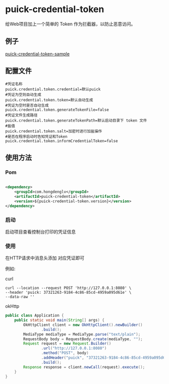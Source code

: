 # puick-credential-token

给Web项目加上一个简单的 Token 作为拦截器，以防止恶意访问。

## 例子

[puick-credential-token-sample](puick-sample/puick-credential-sample/puick-credential-token-sample)

## 配置文件

```properties
#凭证名称
puick.credential.token.credential=默认puick
#凭证为空则自动生成
puick.credential.token.token=默认自动生成
#凭证为空时是否自动生成
puick.credential.token.generateTokenFile=false
#凭证文件生成路径
puick.credential.token.generateTokenPath=默认启动目录下 token 文件
#盐值
puick.credential.token.salt=加密时进行加盐操作
#是否在程序启动时告知凭证和Token
puick.credential.token.informCredentialToken=false
```

## 使用方法

### Pom

```xml

<dependency>
    <groupId>com.hongdenglv</groupId>
    <artifactId>puick-credential-token</artifactId>
    <version>${puick-credential-token.version}</version>
</dependency>
```

### 启动

启动项目查看控制台打印的凭证信息

### 使用

在HTTP请求中消息头添加 对应凭证即可

例如:

curl

```shell
curl --location --request POST 'http://127.0.0.1:8080' \
--header 'puick: 37321263-9184-4c86-85cd-4959a095d61e' \
--data-raw ''
```

okHttp

```java
public class Application {
    public static void main(String[] args) {
        OkHttpClient client = new OkHttpClient().newBuilder()
                .build();
        MediaType mediaType = MediaType.parse("text/plain");
        RequestBody body = RequestBody.create(mediaType, "");
        Request request = new Request.Builder()
                .url("http://127.0.0.1:8080")
                .method("POST", body)
                .addHeader("puick", "37321263-9184-4c86-85cd-4959a095d61e")
                .build();
        Response response = client.newCall(request).execute();
    }
}
```